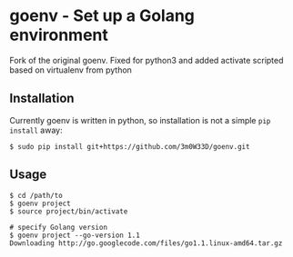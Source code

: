 # goenv - Set up a Golang environment

Fork of the original goenv. Fixed for python3 and added activate scripted based on virtualenv from python
<!-- I got tired of manually setting my GOPATH when I went from one project to another,
so I wrote a small utility to set up my environment for me. It is similar in spirit to Python's
`virtualenv`, though it does less, and does it a little differently.

The main difference is that instead of an 'activate' script that sets up your environment,
this opens up a new subshell for you to work in. It will also download
and install the version of Go that you want it to. -->

## Installation

Currently goenv is written in python, so installation is not a simple `pip
install` away:

    $ sudo pip install git+https://github.com/3m0W33D/goenv.git

## Usage

    $ cd /path/to
    $ goenv project
    $ source project/bin/activate

    # specify Golang version
    $ goenv project --go-version 1.1
    Downloading http://go.googlecode.com/files/go1.1.linux-amd64.tar.gz

